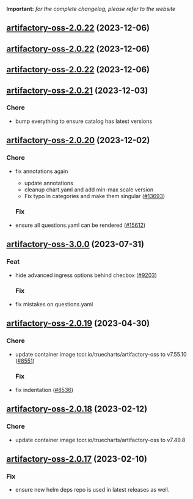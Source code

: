 **Important:**
*for the complete changelog, please refer to the website*




## [artifactory-oss-2.0.22](https://github.com/truecharts/charts/compare/artifactory-oss-2.0.21...artifactory-oss-2.0.22) (2023-12-06)




## [artifactory-oss-2.0.22](https://github.com/truecharts/charts/compare/artifactory-oss-2.0.21...artifactory-oss-2.0.22) (2023-12-06)




## [artifactory-oss-2.0.22](https://github.com/truecharts/charts/compare/artifactory-oss-2.0.21...artifactory-oss-2.0.22) (2023-12-06)




## [artifactory-oss-2.0.21](https://github.com/truecharts/charts/compare/artifactory-oss-2.0.20...artifactory-oss-2.0.21) (2023-12-03)

### Chore

- bump everything to ensure catalog has latest versions
  
  


## [artifactory-oss-2.0.20](https://github.com/truecharts/charts/compare/artifactory-oss-3.0.0...artifactory-oss-2.0.20) (2023-12-02)

### Chore

- fix annotations again
  - update annotations
  - cleanup chart.yaml and add min-max scale version
  - Fix typo in categories and make them singular ([#13693](https://github.com/truecharts/charts/issues/13693))
  
  ### Fix

- ensure all questions.yaml can be rendered ([#15612](https://github.com/truecharts/charts/issues/15612))
  
  











## [artifactory-oss-3.0.0](https://github.com/truecharts/charts/compare/artifactory-oss-2.0.19...artifactory-oss-3.0.0) (2023-07-31)

### Feat

- hide advanced ingress options behind checbox ([#9203](https://github.com/truecharts/charts/issues/9203))
  
  ### Fix

- fix mistakes on questions.yaml
  
  


## [artifactory-oss-2.0.19](https://github.com/truecharts/charts/compare/artifactory-oss-2.0.18...artifactory-oss-2.0.19) (2023-04-30)

### Chore

- update container image tccr.io/truecharts/artifactory-oss to v7.55.10 ([#8551](https://github.com/truecharts/charts/issues/8551))
  
  ### Fix

- fix indentation ([#8536](https://github.com/truecharts/charts/issues/8536))
  
  


## [artifactory-oss-2.0.18](https://github.com/truecharts/charts/compare/artifactory-oss-2.0.17...artifactory-oss-2.0.18) (2023-02-12)

### Chore

- update container image tccr.io/truecharts/artifactory-oss to v7.49.8
  
  


## [artifactory-oss-2.0.17](https://github.com/truecharts/charts/compare/artifactory-oss-2.0.16...artifactory-oss-2.0.17) (2023-02-10)

### Fix

- ensure new helm deps repo is used in latest releases as well.
  
  


